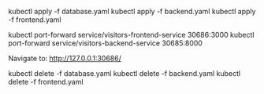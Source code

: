 kubectl apply -f database.yaml
kubectl apply -f backend.yaml
kubectl apply -f frontend.yaml

kubectl port-forward service/visitors-frontend-service 30686:3000
kubectl port-forward service/visitors-backend-service 30685:8000

Navigate to: http://127.0.0.1:30686/

kubectl delete -f database.yaml
kubectl delete -f backend.yaml
kubectl delete -f frontend.yaml

